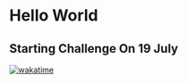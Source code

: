 # Hello World
## Starting Challenge On 19 July 
[![wakatime](https://wakatime.com/badge/github/sarfarazstark/100daysofcode.svg)](https://wakatime.com/badge/github/sarfarazstark/100daysofcode)
